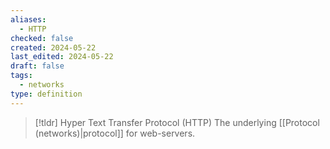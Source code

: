 ```yaml
---
aliases:
  - HTTP
checked: false
created: 2024-05-22
last_edited: 2024-05-22
draft: false
tags:
  - networks
type: definition
---
```

>[!tldr] Hyper Text Transfer Protocol (HTTP)
>The underlying [[Protocol (networks)|protocol]] for web-servers. 

